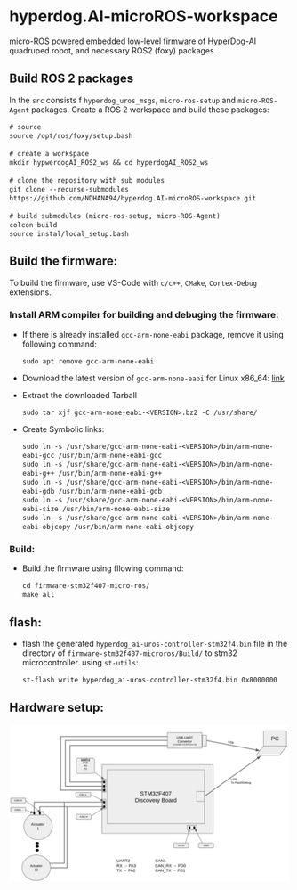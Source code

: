 # hyperdog.AI-microROS-workspace

micro-ROS powered embedded low-level firmware of HyperDog-AI quadruped robot, and necessary ROS2 (foxy) packages.


## Build ROS 2 packages
In the `src` consists f `hyperdog_uros_msgs`, `micro-ros-setup` and `micro-ROS-Agent` packages. 
Create a ROS 2 workspace and build these packages:
```
# source 
source /opt/ros/foxy/setup.bash

# create a workspace
mkdir hypwerdogAI_ROS2_ws && cd hyperdogAI_ROS2_ws

# clone the repository with sub modules
git clone --recurse-submodules https://github.com/NDHANA94/hyperdog.AI-microROS-workspace.git

# build submodules (micro-ros-setup, micro-ROS-Agent)
colcon build
source instal/local_setup.bash
```

## Build the firmware:

To build the firmware, use VS-Code with `c/c++`, `CMake`, `Cortex-Debug` extensions.

### Install ARM compiler for building and debuging the firmware:

- If there is already installed `gcc-arm-none-eabi` package, remove it using following command:
    ```
    sudo apt remove gcc-arm-none-eabi
    ```
- Download the latest version of `gcc-arm-none-eabi` for Linux x86_64:
[link](https://developer.arm.com/-/media/Files/downloads/gnu-rm/10.3-2021.10/gcc-arm-none-eabi-10.3-2021.10-x86_64-linux.tar.bz2?rev=78196d3461ba4c9089a67b5f33edf82a&hash=5631ACEF1F8F237389F14B41566964EC)

- Extract the downloaded Tarball
    ```
    sudo tar xjf gcc-arm-none-eabi-<VERSION>.bz2 -C /usr/share/
    ```
- Create Symbolic links:
    ```
    sudo ln -s /usr/share/gcc-arm-none-eabi-<VERSION>/bin/arm-none-eabi-gcc /usr/bin/arm-none-eabi-gcc 
    sudo ln -s /usr/share/gcc-arm-none-eabi-<VERSION>/bin/arm-none-eabi-g++ /usr/bin/arm-none-eabi-g++
    sudo ln -s /usr/share/gcc-arm-none-eabi-<VERSION>/bin/arm-none-eabi-gdb /usr/bin/arm-none-eabi-gdb
    sudo ln -s /usr/share/gcc-arm-none-eabi-<VERSION>/bin/arm-none-eabi-size /usr/bin/arm-none-eabi-size
    sudo ln -s /usr/share/gcc-arm-none-eabi-<VERSION>/bin/arm-none-eabi-objcopy /usr/bin/arm-none-eabi-objcopy

    ```

### Build:
-   Build the firmware using fllowing command: 
    ```
    cd firmware-stm32f407-micro-ros/
    make all
    ```
## flash:
- flash the generated `hyperdog_ai-uros-controller-stm32f4.bin` file in the directory of `firmware-stm32f407-microros/Build/` to stm32 microcontroller.
    using `st-utils`: 
    ```bash
    st-flash write hyperdog_ai-uros-controller-stm32f4.bin 0x8000000
    ```

## Hardware setup:
![Diagram](imgs/photo_2023-09-28_12-03-25.jpg)

<!-- 

BUGS:

    1. best_effort publisher doesn't publish the larger msgs. 
        - micro_ros_stm32cubemx_utils's default MTU value is 512 (microros_include/uxr/client/config.h). 
        The msg i wanted to send is 768 bytes large.
        - micro_ros_stm32cubemx_util's provides with a dma_transport.c which assigns 2048 bytes DMA_BUFFER_SIZE.
        - I tried to increase UXR_CONFIG_CUSTOM_TRANSPORT_MTU value to 800, 1024, ect.. then error occered at 
        at the line 56 in dma_transport.c file. after this line the program goes to HardFault_Handler() and stops freertos. 
        - I tried to set DMA_BUFFER_SIZE and UXR_CONFIG_CUSTOM_TRANSPORT_MTU value as following;
                                DMA_BUFFER_SIZE = UXR_CONFIG_CUSTOM_TRANSPORT_MTU * 4
            This way also i get the same error as before.

         


 -->